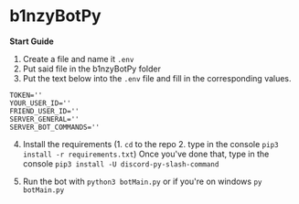 # b1nzyBotPy

**Start Guide**

1. Create a file and name it `.env`
2. Put said file in the b1nzyBotPy folder
3. Put the text below into the `.env` file and fill in the corresponding values.
```
TOKEN=''
YOUR_USER_ID=''
FRIEND_USER_ID=''
SERVER_GENERAL=''
SERVER_BOT_COMMANDS=''
```
4. Install the requirements (1. `cd` to the repo  2. type in the console `pip3 install -r requirements.txt`) Once you've done that, type in the console `pip3 install -U discord-py-slash-command`

5. Run the bot with `python3 botMain.py` or if you're on windows `py botMain.py`
